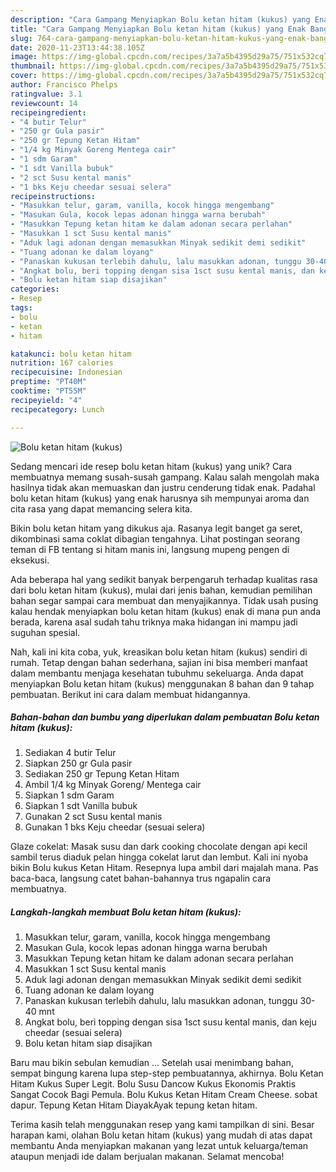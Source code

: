 ```yaml
---
description: "Cara Gampang Menyiapkan Bolu ketan hitam (kukus) yang Enak Banget"
title: "Cara Gampang Menyiapkan Bolu ketan hitam (kukus) yang Enak Banget"
slug: 764-cara-gampang-menyiapkan-bolu-ketan-hitam-kukus-yang-enak-banget
date: 2020-11-23T13:44:38.105Z
image: https://img-global.cpcdn.com/recipes/3a7a5b4395d29a75/751x532cq70/bolu-ketan-hitam-kukus-foto-resep-utama.jpg
thumbnail: https://img-global.cpcdn.com/recipes/3a7a5b4395d29a75/751x532cq70/bolu-ketan-hitam-kukus-foto-resep-utama.jpg
cover: https://img-global.cpcdn.com/recipes/3a7a5b4395d29a75/751x532cq70/bolu-ketan-hitam-kukus-foto-resep-utama.jpg
author: Francisco Phelps
ratingvalue: 3.1
reviewcount: 14
recipeingredient:
- "4 butir Telur"
- "250 gr Gula pasir"
- "250 gr Tepung Ketan Hitam"
- "1/4 kg Minyak Goreng Mentega cair"
- "1 sdm Garam"
- "1 sdt Vanilla bubuk"
- "2 sct Susu kental manis"
- "1 bks Keju cheedar sesuai selera"
recipeinstructions:
- "Masukkan telur, garam, vanilla, kocok hingga mengembang"
- "Masukan Gula, kocok lepas adonan hingga warna berubah"
- "Masukkan Tepung ketan hitam ke dalam adonan secara perlahan"
- "Masukkan 1 sct Susu kental manis"
- "Aduk lagi adonan dengan memasukkan Minyak sedikit demi sedikit"
- "Tuang adonan ke dalam loyang"
- "Panaskan kukusan terlebih dahulu, lalu masukkan adonan, tunggu 30-40 mnt"
- "Angkat bolu, beri topping dengan sisa 1sct susu kental manis, dan keju cheedar (sesuai selera)"
- "Bolu ketan hitam siap disajikan"
categories:
- Resep
tags:
- bolu
- ketan
- hitam

katakunci: bolu ketan hitam 
nutrition: 167 calories
recipecuisine: Indonesian
preptime: "PT40M"
cooktime: "PT55M"
recipeyield: "4"
recipecategory: Lunch

---
```



![Bolu ketan hitam (kukus)](https://img-global.cpcdn.com/recipes/3a7a5b4395d29a75/751x532cq70/bolu-ketan-hitam-kukus-foto-resep-utama.jpg)

Sedang mencari ide resep bolu ketan hitam (kukus) yang unik? Cara membuatnya memang susah-susah gampang. Kalau salah mengolah maka hasilnya tidak akan memuaskan dan justru cenderung tidak enak. Padahal bolu ketan hitam (kukus) yang enak harusnya sih mempunyai aroma dan cita rasa yang dapat memancing selera kita.

Bikin bolu ketan hitam yang dikukus aja. Rasanya legit banget ga seret, dikombinasi sama coklat dibagian tengahnya. Lihat postingan seorang teman di FB tentang si hitam manis ini, langsung mupeng pengen di eksekusi.

Ada beberapa hal yang sedikit banyak berpengaruh terhadap kualitas rasa dari bolu ketan hitam (kukus), mulai dari jenis bahan, kemudian pemilihan bahan segar sampai cara membuat dan menyajikannya. Tidak usah pusing kalau hendak menyiapkan bolu ketan hitam (kukus) enak di mana pun anda berada, karena asal sudah tahu triknya maka hidangan ini mampu jadi suguhan spesial.


Nah, kali ini kita coba, yuk, kreasikan bolu ketan hitam (kukus) sendiri di rumah. Tetap dengan bahan sederhana, sajian ini bisa memberi manfaat dalam membantu menjaga kesehatan tubuhmu sekeluarga. Anda dapat menyiapkan Bolu ketan hitam (kukus) menggunakan 8 bahan dan 9 tahap pembuatan. Berikut ini cara dalam membuat hidangannya.

<!--inarticleads1-->

##### Bahan-bahan dan bumbu yang diperlukan dalam pembuatan Bolu ketan hitam (kukus):

1. Sediakan 4 butir Telur
1. Siapkan 250 gr Gula pasir
1. Sediakan 250 gr Tepung Ketan Hitam
1. Ambil 1/4 kg Minyak Goreng/ Mentega cair
1. Siapkan 1 sdm Garam
1. Siapkan 1 sdt Vanilla bubuk
1. Gunakan 2 sct Susu kental manis
1. Gunakan 1 bks Keju cheedar (sesuai selera)


Glaze cokelat: Masak susu dan dark cooking chocolate dengan api kecil sambil terus diaduk pelan hingga cokelat larut dan lembut. Kali ini nyoba bikin Bolu kukus Ketan Hitam. Resepnya lupa ambil dari majalah mana. Pas baca-baca, langsung catet bahan-bahannya trus ngapalin cara membuatnya. 

<!--inarticleads2-->

##### Langkah-langkah membuat Bolu ketan hitam (kukus):

1. Masukkan telur, garam, vanilla, kocok hingga mengembang
1. Masukan Gula, kocok lepas adonan hingga warna berubah
1. Masukkan Tepung ketan hitam ke dalam adonan secara perlahan
1. Masukkan 1 sct Susu kental manis
1. Aduk lagi adonan dengan memasukkan Minyak sedikit demi sedikit
1. Tuang adonan ke dalam loyang
1. Panaskan kukusan terlebih dahulu, lalu masukkan adonan, tunggu 30-40 mnt
1. Angkat bolu, beri topping dengan sisa 1sct susu kental manis, dan keju cheedar (sesuai selera)
1. Bolu ketan hitam siap disajikan


Baru mau bikin sebulan kemudian … Setelah usai menimbang bahan, sempat bingung karena lupa step-step pembuatannya, akhirnya. Bolu Ketan Hitam Kukus Super Legit. Bolu Susu Dancow Kukus Ekonomis Praktis Sangat Cocok Bagi Pemula. Bolu Kukus Ketan Hitam Cream Cheese. sobat dapur. Tepung Ketan Hitam DiayakAyak tepung ketan hitam. 

Terima kasih telah menggunakan resep yang kami tampilkan di sini. Besar harapan kami, olahan Bolu ketan hitam (kukus) yang mudah di atas dapat membantu Anda menyiapkan makanan yang lezat untuk keluarga/teman ataupun menjadi ide dalam berjualan makanan. Selamat mencoba!
